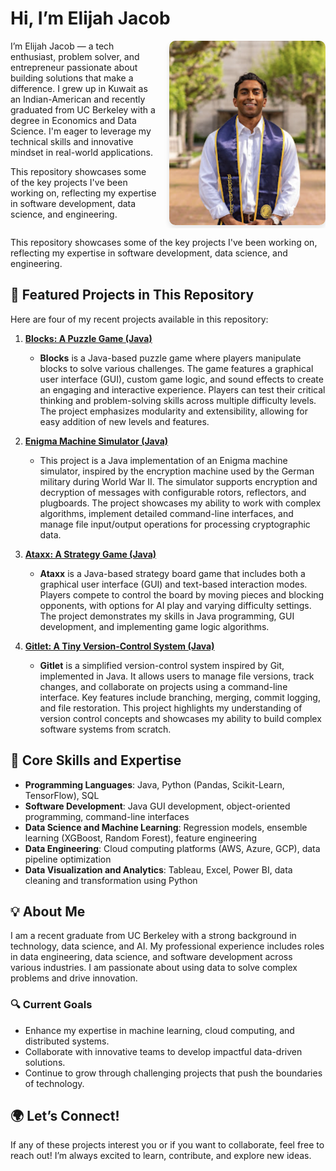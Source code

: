 # Hi, I’m **Elijah Jacob** 

<div style="overflow: hidden;">
  <img src="https://github.com/elijahgjacob/elijah-repo/blob/main/image3.png" alt="Elijah Jacob" width="250" style="float: right; margin-left: 20px; border-radius: 10px; box-shadow: 0px 4px 8px rgba(0, 0, 0, 0.1);">
  I’m Elijah Jacob — a tech enthusiast, problem solver, and entrepreneur passionate about building solutions that make a difference. I grew up in Kuwait as an Indian-American and recently graduated from UC Berkeley with a degree in Economics and Data Science. I'm eager to leverage my technical skills and innovative mindset in real-world applications.

  This repository showcases some of the key projects I've been working on, reflecting my expertise in software development, data science, and engineering.
</div>



This repository showcases some of the key projects I've been working on, reflecting my expertise in software development, data science, and engineering.
## 🚀 **Featured Projects in This Repository**

Here are four of my recent projects available in this repository:

1. **[Blocks: A Puzzle Game (Java)](link-to-your-repo)**
   - **Blocks** is a Java-based puzzle game where players manipulate blocks to solve various challenges. The game features a graphical user interface (GUI), custom game logic, and sound effects to create an engaging and interactive experience. Players can test their critical thinking and problem-solving skills across multiple difficulty levels. The project emphasizes modularity and extensibility, allowing for easy addition of new levels and features.

2. **[Enigma Machine Simulator (Java)](link-to-your-repo)**
   - This project is a Java implementation of an Enigma machine simulator, inspired by the encryption machine used by the German military during World War II. The simulator supports encryption and decryption of messages with configurable rotors, reflectors, and plugboards. The project showcases my ability to work with complex algorithms, implement detailed command-line interfaces, and manage file input/output operations for processing cryptographic data.

3. **[Ataxx: A Strategy Game (Java)](link-to-your-repo)**
   - **Ataxx** is a Java-based strategy board game that includes both a graphical user interface (GUI) and text-based interaction modes. Players compete to control the board by moving pieces and blocking opponents, with options for AI play and varying difficulty settings. The project demonstrates my skills in Java programming, GUI development, and implementing game logic algorithms.

4. **[Gitlet: A Tiny Version-Control System (Java)](link-to-your-repo)**
   - **Gitlet** is a simplified version-control system inspired by Git, implemented in Java. It allows users to manage file versions, track changes, and collaborate on projects using a command-line interface. Key features include branching, merging, commit logging, and file restoration. This project highlights my understanding of version control concepts and showcases my ability to build complex software systems from scratch.

## 🔧 **Core Skills and Expertise**

- **Programming Languages**: Java, Python (Pandas, Scikit-Learn, TensorFlow), SQL  
- **Software Development**: Java GUI development, object-oriented programming, command-line interfaces
- **Data Science and Machine Learning**: Regression models, ensemble learning (XGBoost, Random Forest), feature engineering
- **Data Engineering**: Cloud computing platforms (AWS, Azure, GCP), data pipeline optimization
- **Data Visualization and Analytics**: Tableau, Excel, Power BI, data cleaning and transformation using Python

## 💡 **About Me**

I am a recent graduate from UC Berkeley with a strong background in technology, data science, and AI. My professional experience includes roles in data engineering, data science, and software development across various industries. I am passionate about using data to solve complex problems and drive innovation.

### 🔍 **Current Goals**

- Enhance my expertise in machine learning, cloud computing, and distributed systems.
- Collaborate with innovative teams to develop impactful data-driven solutions.
- Continue to grow through challenging projects that push the boundaries of technology.

## 🌍 **Let’s Connect!**

If any of these projects interest you or if you want to collaborate, feel free to reach out! I’m always excited to learn, contribute, and explore new ideas.
